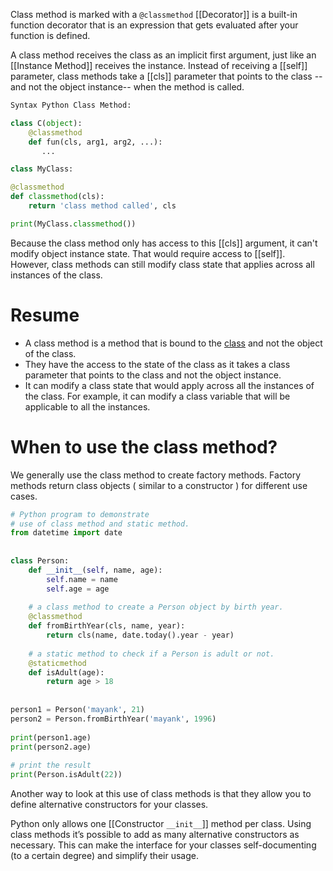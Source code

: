 Class method is marked with a `@classmethod` [[Decorator]] is a built-in function decorator that is an expression that gets evaluated after your function is defined.

A class method receives the class as an implicit first argument, just like an [[Instance Method]] receives the instance. Instead of receiving a [[self]] parameter, class methods take a [[cls]] parameter that points to the class --and not the object instance-- when the method is called.

```Python
Syntax Python Class Method:

class C(object):
    @classmethod
    def fun(cls, arg1, arg2, ...):
       ...

```

```Python
class MyClass:

@classmethod
def classmethod(cls):
	return 'class method called', cls

print(MyClass.classmethod())

```


Because the class method only has access to this [[cls]] argument, it can't modify object instance state. That would require access to [[self]]. However, class methods can still modify class state that applies across all instances of the class.  

# Resume

- A class method is a method that is bound to the [class](https://www.geeksforgeeks.org/python-classes-and-objects/) and not the object of the class.
- They have the access to the state of the class as it takes a class parameter that points to the class and not the object instance.
- It can modify a class state that would apply across all the instances of the class. For example, it can modify a class variable that will be applicable to all the instances.
# **When to use the class method?**

 We generally use the class method to create factory methods. Factory methods return class objects ( similar to a constructor ) for different use cases.

```Python
# Python program to demonstrate
# use of class method and static method.
from datetime import date
 
 
class Person:
    def __init__(self, name, age):
        self.name = name
        self.age = age
 
    # a class method to create a Person object by birth year.
    @classmethod
    def fromBirthYear(cls, name, year):
        return cls(name, date.today().year - year)
 
    # a static method to check if a Person is adult or not.
    @staticmethod
    def isAdult(age):
        return age > 18
 
 
person1 = Person('mayank', 21)
person2 = Person.fromBirthYear('mayank', 1996)
 
print(person1.age)
print(person2.age)
 
# print the result
print(Person.isAdult(22))
```

Another way to look at this use of class methods is that they allow you to define alternative constructors for your classes.

Python only allows one [[Constructor `__init__`]] method per class. Using class methods it’s possible to add as many alternative constructors as necessary. This can make the interface for your classes self-documenting (to a certain degree) and simplify their usage.

